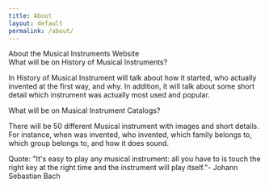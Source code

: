 ```yaml
---
title: About
layout: default
permalink: /about/
---
```


<div class="header3">About the Musical Instruments Website</div>


<div class="border3">What will be on History of Musical Instruments?
<p>In History of Musical Instrument will talk about how it started, who actually invented at the first way, and why. In addition, it will talk about some short detail which instrument was actually most used and popular.</p></div>

<div class="border4">What will be on Musical Instrument Catalogs?
<p>There will be 50 different Musical instrument with images and short details. For instance, when was invented, who invented, which family belongs to, which group belongs to, and how it does sound.</p></div>

<div class="quote3">Quote:
"It's easy to play any musical instrument: all you have to is touch the right key at the right time and the instrument will play itself."- Johann Sebastian Bach</div>
